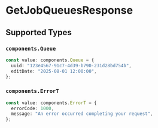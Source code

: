# GetJobQueuesResponse


## Supported Types

### `components.Queue`

```typescript
const value: components.Queue = {
  uuid: "123e4567-91c7-4d39-b790-231d28bd754b",
  editDate: "2025-08-01 12:00:00",
};
```

### `components.ErrorT`

```typescript
const value: components.ErrorT = {
  errorCode: 1000,
  message: "An error occurred completing your request",
};
```

